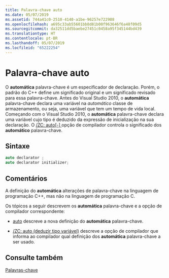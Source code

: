 ```yaml
---
title: Palavra-chave auto
ms.date: 05/07/2019
ms.assetid: 744a41c0-2510-4140-a1be-96257e722908
ms.openlocfilehash: a695c33ab55601bb8d81b00f963646f6a48f09d5
ms.sourcegitcommit: da32511dd5baebe27451c0458a95f345144bd439
ms.translationtype: HT
ms.contentlocale: pt-BR
ms.lasthandoff: 05/07/2019
ms.locfileid: "65222254"
---
```

# <a name="auto-keyword"></a>Palavra-chave auto

O **automática** palavra-chave é um especificador de declaração. Porém, o padrão do C++ define um significado original e um significado revisado para essa palavra-chave. Antes do Visual Studio 2010, o **automática** palavra-chave declara uma variável na *automático* classe de armazenamento, ou seja, uma variável que tem um tempo de vida local. Começando com o Visual Studio 2010, o **automática** palavra-chave declara uma variável cujo tipo é deduzido da expressão de inicialização na sua declaração. O [/ZC: auto&#91;-&#93; ](../build/reference/zc-auto-deduce-variable-type.md) opção de compilador controla o significado dos **automático** palavra-chave.

## <a name="syntax"></a>Sintaxe

```cpp
auto declarator ;
auto declarator initializer;
```

## <a name="remarks"></a>Comentários

A definição do **automática** alterações de palavra-chave na linguagem de programação C++, mas não na linguagem de programação C.

Os tópicos a seguir descrevem os **automática** palavra-chave e a opção de compilador correspondente:

- [auto](../cpp/auto-cpp.md) descreve a nova definição do **automática** palavra-chave.

- [/ZC: auto (deduzir tipo variável)](../build/reference/zc-auto-deduce-variable-type.md) descreve a opção de compilador que informa ao compilador qual definição dos **automática** palavra-chave a ser usado.

## <a name="see-also"></a>Consulte também

[Palavras-chave](../cpp/keywords-cpp.md)